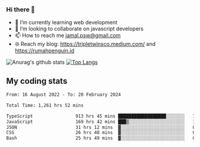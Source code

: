 ### Hi there 👋

<!--
**padepokanpenguin/padepokanpenguin** is a ✨ _special_ ✨ repository because its `README.md` (this file) appears on your GitHub profile.
-->

- 🌱 I’m currently learning  web development
- 👯 I’m looking to collaborate on javascript developers
- 📫 How to reach me jamal.psw@gmail.com
- 🌐 Reach my blog:
   https://tripletwinsco.medium.com/ and
   https://rumahpenguin.id

![Anurag's github stats](https://github-readme-stats.vercel.app/api?username=padepokanpenguin&count_private=true&disable_animations=false&show_icons=true&theme=default)
[![Top Langs](https://github-readme-stats.vercel.app/api/top-langs/?username=padepokanpenguin&theme=default&layout=compact)](https://github.com/padepokanpenguin)

## My coding stats

<!--START_SECTION:waka-->

```txt
From: 16 August 2022 - To: 20 February 2024

Total Time: 1,261 hrs 52 mins

TypeScript                913 hrs 45 mins ██████████████████░░░░░░░   72.41 %
JavaScript                169 hrs 42 mins ███▒░░░░░░░░░░░░░░░░░░░░░   13.45 %
JSON                      31 hrs 12 mins  ▓░░░░░░░░░░░░░░░░░░░░░░░░   02.47 %
CSS                       26 hrs 48 mins  ▓░░░░░░░░░░░░░░░░░░░░░░░░   02.12 %
Bash                      25 hrs 49 mins  ▓░░░░░░░░░░░░░░░░░░░░░░░░   02.05 %
```

<!--END_SECTION:waka-->


